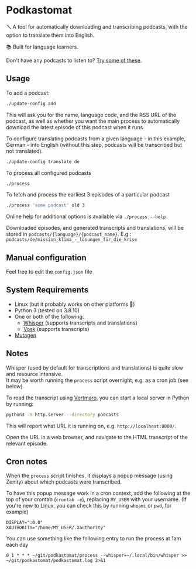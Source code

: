 # Podkastomat

🪛 A tool for automatically downloading and transcribing podcasts, with the option to translate them into English.

📚 Built for language learners.

Don't have any podcasts to listen to? [Try some of these](podcasts.md).

## Usage

To add a podcast:

```sh
./update-config add
```

This will ask you for the name, language code, and the RSS URL of the podcast, as well as whether you want the main process to automatically download the latest episode of this podcast when it runs.

To configure translating podcasts from a given language - in this example, German - into English (without this step, podcasts will be transcribed but not translated).

```sh
./update-config translate de
```

To process all configured podcasts

```sh
./process
```

To fetch and process the earliest 3 episodes of a particular podcast

```sh
./process 'some podcast' old 3
```

Online help for additional options is available via `./process --help`

Downloaded episodes, and generated transcripts and translations, will be stored in `podcasts/{language}/{podcast_name}`.
E.g.: `podcasts/de/mission_klima_-_lösungen_für_die_krise`

## Manual configuration

Feel free to edit the `config.json` file

## System Requirements

* Linux (but it probably works on other platforms 🤷)
* Python 3 (tested on 3.8.10)
* One or both of the following:
  * [Whisper](https://github.com/openai/whisper/) (supports transcripts and translations)
  * [Vosk](https://alphacephei.com/vosk/install#python-installation-from-pypi) (supports transcripts)
* [Mutagen](https://pypi.org/project/mutagen/)

## Notes

Whisper (used by default for transcriptions and translations) is quite slow and resource intensive.  
It may be worth running the `process` script overnight, e.g. as a cron job (see below).

To read the transcript using [Vortmaro](https://vortmaro.org/), you can start a local server in Python by running:

```sh
python3 -m http.server --directory podcasts
```

This will report what URL it is running on, e.g. `http://localhost:8000/`.

Open the URL in a web browser, and navigate to the HTML transcript of the relevant episode.

## Cron notes

When the `process` script finishes, it displays a popup message (using Zenity) about which
podcasts were transcribed.

To have this popup message work in a cron context, add the following at the top of your crontab
(`crontab -e`), replacing `MY_USER` with your username.
(If you're new to Linux, you can check this by running `whoami` or `pwd`, for example)

```crontab
DISPLAY=":0.0"
XAUTHORITY="/home/MY_USER/.Xauthority"
```

You can use something like the following entry to run the process at 1am each day

```crontab
0 1 * * * ~/git/podkastomat/process --whisper=~/.local/bin/whisper >> ~/git/podkastomat/podkastomat.log 2>&1
```
